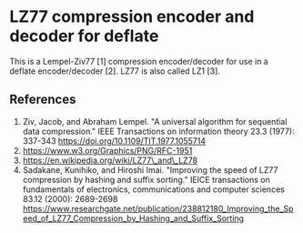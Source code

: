 # LZ77 compression encoder and decoder for deflate
This is a Lempel-Ziv77 [1] compression encoder/decoder for use in a deflate
encoder/decoder [2]. LZ77 is also called LZ1 [3].

## References
1. Ziv, Jacob, and Abraham Lempel. "A universal algorithm for sequential data compression." IEEE Transactions on information theory 23.3 (1977): 337-343 https://doi.org/10.1109/TIT.1977.1055714
2. https://www.w3.org/Graphics/PNG/RFC-1951
3. https://en.wikipedia.org/wiki/LZ77\_and\_LZ78
4. Sadakane, Kunihiko, and Hiroshi Imai. "Improving the speed of LZ77 compression by hashing and suffix sorting." IEICE transactions on fundamentals of electronics, communications and computer sciences 83.12 (2000): 2689-2698 https://www.researchgate.net/publication/238812180_Improving_the_Speed_of_LZ77_Compression_by_Hashing_and_Suffix_Sorting
